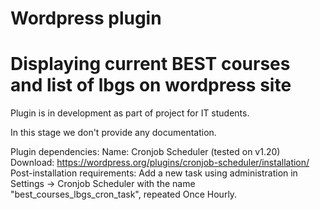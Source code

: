# Wordpress plugin 
# Displaying current BEST courses and list of lbgs on wordpress site 

Plugin is in development as part of project for IT students.

In this stage we don't provide any documentation. 

Plugin dependencies:
Name: Cronjob Scheduler (tested on v1.20)
Download: https://wordpress.org/plugins/cronjob-scheduler/installation/
Post-installation requirements:
Add a new task using administration in Settings -> Cronjob Scheduler with the name "best_courses_lbgs_cron_task", repeated Once Hourly.
